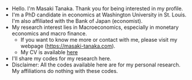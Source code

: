 - Hello. I'm Masaki Tanaka. Thank you for being interested in my profile.
- I'm a PhD candidate in economics at Washington University in St. Louis. I'm also affiliated with the Bank of Japan (economist).
- My research interest lies in Macroeconomics, especially in monetary economics and macro finance.
  - If you want to know me more or contact with me, please visit my webpage (https://masaki-tanaka.com).
  - My CV is available [here](https://masaki-tanaka.com/wp-content/uploads/2022/10/Masaki-Tanaka_CV.pdf)
- I'll share my codes for my research here.
- Disclaimer: All the codes available here are for my personal research. My affiliations do nothing with these codes. 
